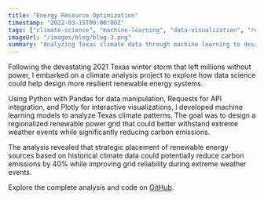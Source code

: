 ```yaml
---
title: "Energy Resource Optimization"
timestamp: "2022-03-15T00:00:00Z"
tags: ["climate-science", "machine-learning", "data-visualization", "renewable-energy", "python"]
imageUrl: "/images/blog/blog-3.png"
summary: "Analyzing Texas climate data through machine learning to design a regionalized renewable power grid. Inspired by the devastating 2021 winter storm, this research explores solutions that could reduce carbon emissions by 40%."
---
```


Following the devastating 2021 Texas winter storm that left millions without power, I embarked on a climate analysis project to explore how data science could help design more resilient renewable energy systems.

Using Python with Pandas for data manipulation, Requests for API integration, and Plotly for interactive visualizations, I developed machine learning models to analyze Texas climate patterns. The goal was to design a regionalized renewable power grid that could better withstand extreme weather events while significantly reducing carbon emissions.

The analysis revealed that strategic placement of renewable energy sources based on historical climate data could potentially reduce carbon emissions by 40% while improving grid reliability during extreme weather events.

Explore the complete analysis and code on [GitHub](https://github.com/tharunkumartk/ClimateAnalysis). 

